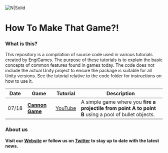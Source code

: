 ![N|Solid](https://www.engigames.ca/wp-content/uploads/2018/07/cropped-PNG-2-3-1200x214.png)


# __How To Make That Game?!__



### What is this?
This repository is a compilation of source code used in various tutorials created by EngiGames. The purpose of these tutorials is to explain the basic concepts of common features found in games today. The code does not include the actual Unity project to ensure the package is suitable for all Unity versions. See the tutorial relative to the code folder for instructions on how to use it. 



| Date | Game | Tutorial | Description |
| ----- | ----- | ------ | ----------- |
| 07/18 | [__Cannon Game__](https://bitbucket.org/EngiGamesBitbucket/howtomakethatgame/src/master/Cannon%20Example/) | [YouTube](https://www.youtube.com/watch?v=KGkQLHZC4bI) | A simple game where you __fire a projectile from point A to point B__ using a pool of bullet objects.




### About us
__Visit our [Website](https://www.engigames.ca) or follow us on [Twitter](www.twitter.com/engigames) to stay up to date with the latest news.__